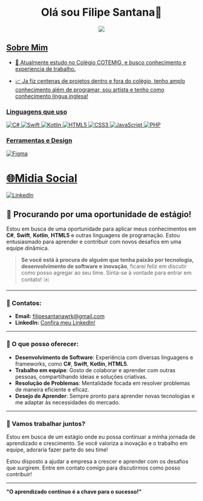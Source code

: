
<h1 align="center">Olá sou Filipe Santana👋</h1>

<p align="center">
	<a href="https://github.com/Bouaskaoun">
		<img src="https://readme-typing-svg.herokuapp.com?lines=Estudante+de+T.I;Full+Stack+Web+Developer;Designer+e+Artista;DS%20|%20AI%20|%20ML%20Enthusiastic;Sempre%20aprendendo%20novas%20coisas&center=true&width=380&height=45">
	</a>
</p>

<a href="www.linkedin.com/in/filipesantanawrk">
 
<h2>Sobre Mim</h2>

- 💼 Atualmente estudo no Colégio COTEMIG, e busco conhecimento e experiencia de trabalho.

- 📈 Ja fiz centenas de projetos dentro e fora do colégio, tenho amplo conhecimento além de programar, sou artista e tenho como conhecimento língua inglesa!

### Linguagens que uso

![C#](https://img.shields.io/badge/-C%23-000000?style=flat&logo=csharp)
![Swift](https://img.shields.io/badge/-Swift-000000?style=flat&logo=swift)
![Kotlin](https://img.shields.io/badge/-Kotlin-000000?style=flat&logo=kotlin)
![HTML5](https://img.shields.io/badge/-HTML5-000000?style=flat&logo=html5)
![CSS3](https://img.shields.io/badge/-CSS3-000000?style=flat&logo=css3)
![JavaScript](https://img.shields.io/badge/-JavaScript-000000?style=flat&logo=javascript)
![PHP](https://img.shields.io/badge/-PHP-000000?style=flat&logo=php)

### Ferramentas e Design

![Figma](https://img.shields.io/badge/-Figma-000000?style=flat&logo=figma)

# 🌐Midia Social
[![LinkedIn](https://img.shields.io/badge/LinkedIn-%230077B5.svg?logo=linkedin&logoColor=white)](https://www.linkedin.com/in/filipesantanawrk/)

## 🚀 Procurando por uma oportunidade de estágio!

Estou em busca de uma oportunidade para aplicar meus conhecimentos em **C#**, **Swift**, **Kotlin**, **HTML5** e outras linguagens de programação. Estou entusiasmado para aprender e contribuir com novos desafios em uma equipe dinâmica.

> **Se você está à procura de alguém que tenha paixão por tecnologia, desenvolvimento de software e inovação**, ficarei feliz em discutir como posso agregar ao seu time. Sinta-se à vontade para entrar em contato! ✉️

---

### 📩 Contatos:

- **Email:** [filipesantanawrk@gmail.com](mailto:filipesantanawrk@gmail.com)
- **LinkedIn:** [Confira meu LinkedIn!](https://www.linkedin.com/in/filipesantanawrk/)

---

### 💼 O que posso oferecer:

- **Desenvolvimento de Software**: Experiência com diversas linguagens e frameworks, como **C#**, **Swift**, **Kotlin**, **HTML5**.
- **Trabalho em equipe**: Gosto de colaborar e aprender com outras pessoas, compartilhando ideias e soluções criativas.
- **Resolução de Problemas**: Mentalidade focada em resolver problemas de maneira eficiente e eficaz.
- **Desejo de Aprender**: Sempre pronto para aprender novas tecnologias e me adaptar às necessidades do mercado.

---

### 🌱 Vamos trabalhar juntos?

Estou em busca de um estágio onde eu possa continuar a minha jornada de aprendizado e crescimento. Se você valoriza a inovação e o trabalho em equipe, adoraria fazer parte do seu time!

Estou disposto a ajudar a empresa a crescer e aprender com os desafios que surgirem. Entre em contato comigo para discutirmos como posso contribuir!

---

**"O aprendizado contínuo é a chave para o sucesso!"**



